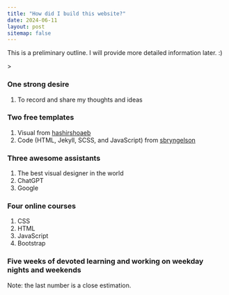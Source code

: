 ```yaml
---
title: "How did I build this website?"
date: 2024-06-11
layout: post
sitemap: false
---
```


<p class="font-weight-bold"> This is a preliminary outline. I will provide more detailed information later. :)</p>>

### One strong desire

1. To record and share my thoughts and ideas

### Two free templates

1. Visual from [hashirshoaeb](https://github.com/hashirshoaeb/home)
2. Code (HTML, Jekyll, SCSS, and JavaScript) from [sbryngelson](https://github.com/sbryngelson/academic-website-template)

### Three awesome assistants

1. The best visual designer in the world
2. ChatGPT
3. Google

### Four online courses

1. CSS
2. HTML
3. JavaScript
4. Bootstrap

### Five weeks of devoted learning and working on weekday nights and weekends

Note: the last number is a close estimation.
